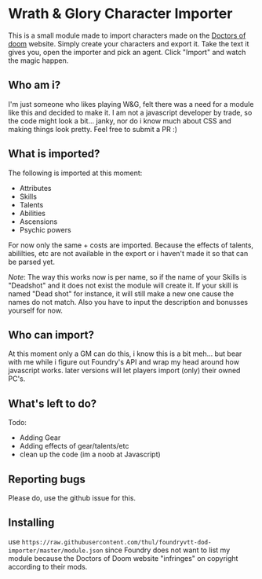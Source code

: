 # Wrath & Glory Character Importer
This is a small module made to import characters made on the [Doctors of doom](https://www.doctors-of-doom.com/) website.
Simply create your characters and export it. Take the text it gives you, open the importer and pick an agent. Click "Import"
and watch the magic happen.

## Who am i?
I'm just someone who likes playing W&G, felt there was a need for a module like this and decided to make it. 
I am not a javascript developer by trade, so the code might look a bit... janky, nor do i know much about CSS and making
things look pretty. Feel free to submit a PR :)

## What is imported?
The following is imported at this moment:
* Attributes
* Skills
* Talents
* Abilities
* Ascensions
* Psychic powers

For now only the same + costs are imported. Because the effects of talents, abililties, etc are not available
in the export or i haven't made it so that can be parsed yet.

*Note*: The way this works now is per name, so if the name of your Skills is "Deadshot" and it does not exist
the module will create it. If your skill is named "Dead shot" for instance, it will still make a new one cause
the names do not match. Also you have to input the description and bonusses yourself for now.

## Who can import?
At this moment only a GM can do this, i know this is a bit meh... but bear with me while i figure out Foundry's API and 
wrap my head around how javascript works. later versions will let players import (only) their owned PC's.

## What's left to do?
Todo:
* Adding Gear
* Adding effects of gear/talents/etc
* clean up the code (im a noob at Javascript)

## Reporting bugs
Please do, use the github issue for this.

## Installing
use `https://raw.githubusercontent.com/thul/foundryvtt-dod-importer/master/module.json` since Foundry does not want to
list my module because the Doctors of Doom website "infringes" on copyright according to their mods.
